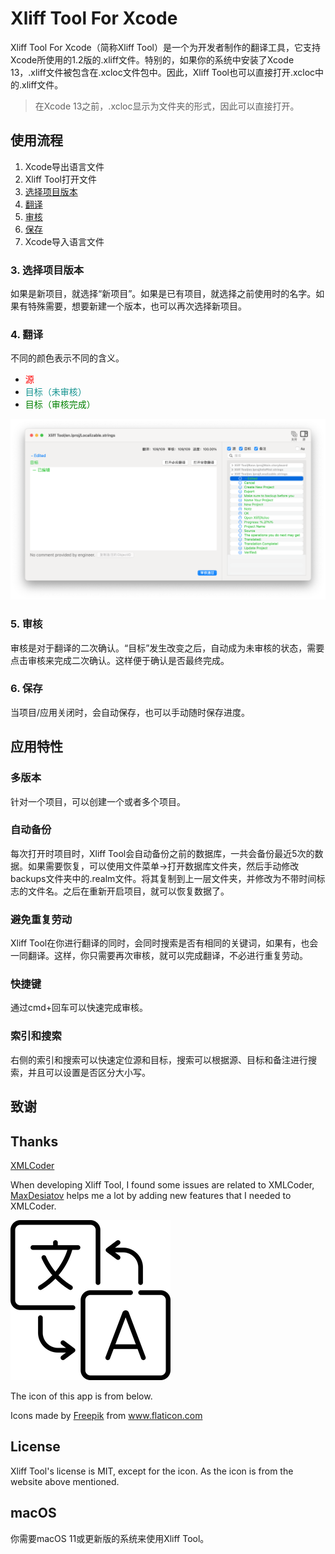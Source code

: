 # Xliff Tool For Xcode

Xliff Tool For Xcode（简称Xliff Tool）是一个为开发者制作的翻译工具，它支持Xcode所使用的1.2版的.xliff文件。特别的，如果你的系统中安装了Xcode 13，.xliff文件被包含在.xcloc文件包中。因此，Xliff Tool也可以直接打开.xcloc中的.xliff文件。

> 在Xcode 13之前，.xcloc显示为文件夹的形式，因此可以直接打开。

## 使用流程
1. Xcode导出语言文件
2. Xliff Tool打开文件
3. [选择项目版本](#选择项目版本)
4. [翻译](#翻译)
5. [审核](#审核)
6. [保存](#保存)
7. Xcode导入语言文件

### <span id="选择项目版本">3. 选择项目版本</span>
如果是新项目，就选择“新项目”。如果是已有项目，就选择之前使用时的名字。如果有特殊需要，想要新建一个版本，也可以再次选择新项目。

### <span id="翻译">4. 翻译</span>
不同的颜色表示不同的含义。
* <font color=red>源</font>
* <font color=#13938F>目标（未审核）</font>
* <font color=green>目标（审核完成）</font>

![03 翻译 亮-w1228](assets/03%20%E7%BF%BB%E8%AF%91%20%E4%BA%AE.png)

### <span id="审核">5. 审核</span>
审核是对于翻译的二次确认。“目标”发生改变之后，自动成为未审核的状态，需要点击审核来完成二次确认。这样便于确认是否最终完成。

### <span id="保存">6. 保存</span>
当项目/应用关闭时，会自动保存，也可以手动随时保存进度。

## 应用特性
### 多版本
针对一个项目，可以创建一个或者多个项目。
### 自动备份
每次打开时项目时，Xliff Tool会自动备份之前的数据库，一共会备份最近5次的数据。如果需要恢复，可以使用文件菜单->打开数据库文件夹，然后手动修改backups文件夹中的.realm文件。将其复制到上一层文件夹，并修改为不带时间标志的文件名。之后在重新开启项目，就可以恢复数据了。
### 避免重复劳动
Xliff Tool在你进行翻译的同时，会同时搜索是否有相同的关键词，如果有，也会一同翻译。这样，你只需要再次审核，就可以完成翻译，不必进行重复劳动。
### 快捷键
通过cmd+回车可以快速完成审核。
### 索引和搜索
右侧的索引和搜索可以快速定位源和目标，搜索可以根据源、目标和备注进行搜索，并且可以设置是否区分大小写。

## 致谢
## Thanks

[XMLCoder](https://github.com/MaxDesiatov/XMLCoder)

When developing Xliff Tool, I found some issues are related to XMLCoder, [MaxDesiatov](https://github.com/MaxDesiatov) helps me a lot by adding new features that I needed to XMLCoder.

![app icon](xliff_tool_icon.png)

The icon of this app is from below.

Icons made by <a href="https://www.flaticon.com/authors/freepik" title="Freepik">Freepik</a> from <a href="https://www.flaticon.com/" title="Flaticon"> www.flaticon.com</a>

## License
Xliff Tool's license is MIT, except for the icon. As the icon is from the website above mentioned.

## macOS
你需要macOS 11或更新版的系统来使用Xliff Tool。

